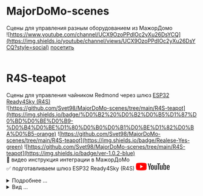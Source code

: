 # MajorDoMo-scenes
Сцены для управления разным оборудованием из МажорДомо
<br>
 ![https://www.youtube.com/channel/UCX9OzoPPdIOc2yXu26DsYCQ](https://img.shields.io/youtube/channel/views/UCX9OzoPPdIOc2yXu26DsYCQ?style=social) [посетить](https://www.youtube.com/user/svet740)
<br><br>
# R4S-teapot
Сцены для управления чайником Redmond через шлюз [ESP32 Ready4Sky (R4S)](https://github.com/alutov/ESP32-R4sGate-for-Redmond)
<br>
![https://github.com/Svet98/MajorDoMo-scenes/tree/main/R4S-teapot](https://img.shields.io/badge/%D0%B2%20%D0%B2%D0%B5%D1%87%D0%BD%D0%BE%D0%B9-%D0%B4%D0%BE%D1%80%D0%B0%D0%B1%D0%BE%D1%82%D0%BA%D0%B5-orange) ![https://github.com/Svet98/MajorDoMo-scenes/tree/main/R4S-teapot](https://img.shields.io/badge/Realese-Yes-green) ![https://github.com/Svet98/MajorDoMo-scenes/tree/main/R4S-teapot](https://img.shields.io/badge/ver-1.0.2-blue)
<br>
:black_square_button: видео инструкция интеграции в МажорДоМо
<br>
:white_check_mark: подготавливаем шлюз ESP32 Ready4Sky (R4S)
[![](https://github.com/Svet98/MajorDoMo-scenes/blob/main/R4S-teapot/jpg/yt_logo_rgb_light.png)](https://www.youtube.com/watch?v=6_Xk5rTD8FI&ab_channel=Svet%D0%BB%D0%B0%D1%8F)
<br>
<details>
<summary>Подробнее ...</summary>
    
## Возможности
- Вывод информации
- 
    :white_check_mark: в сети/ не в сети шлюз R4S
  - [x] в сети/ не в сети чайник
  - [x] текущая температура воды
  - [x] подсчет общей израсходованной эл.энергии в кВт/ч:
  - [x] общее кол-во включений
  - [x] общее время работы
- Настройка
  - [x] время кипячения, от -5 до 5
  - [x] температура подогрева от 30 до 90 с шагом 1 градус
  - [x] подсветка. на главной странице вывод картинки в температурном цвете.
    - [ ] регулировка диапазона температуры с привязкой к цвету (пример: синий от 0 до 39)
  - [x] ночник
    - [x] цвета (синий, красный, зеленый), от 0 до 255
  - [x] голосовое оповещение
    - [x] вкл/выкл
    - [x] закипел
    - [x] подогрелся
  - [x] звуковой сигнал издаваемый чайником
    
</details>
<details>
<summary>Вид ...</summary>

![Alt-текст](https://github.com/Svet98/MajorDoMo-scenes/blob/main/R4S-teapot/jpg/001.png "Сцена управления чайником Redmond через шлюз ESP32 Ready4Sky")

</details>    
